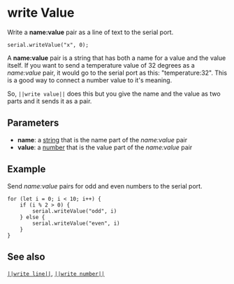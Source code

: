# write Value

Write a **name:value** pair as a line of text to the serial port.

```sig
serial.writeValue("x", 0);
```

A **name:value** pair is a string that has both a name for a value and the value
itself. If you want to send a temperature value of 32 degrees as a _name:value_ pair,
it would go to the serial port as this: "temperature:32". This is a good way to
connect a number value to it's meaning.

So, ``||write value||`` does this but you give the name and the value as two parts and it
sends it as a pair.

## Parameters

* **name**: a [string](/types/string) that is the name part of the _name:value_ pair
* **value**: a [number](/types/number) that is the value part of the _name:value_ pair 

## Example

Send _name:value_ pairs for odd and even numbers to the serial port.

```blocks
for (let i = 0; i < 10; i++) {
    if (i % 2 > 0) {
        serial.writeValue("odd", i)
    } else {
        serial.writeValue("even", i)
    }
}
```

## See also

[``||write line||``](/reference/serial/write-line),
[``||write number||``](/reference/serial/write-number)

